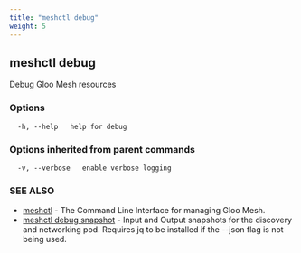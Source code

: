 ```yaml
---
title: "meshctl debug"
weight: 5
---
```

## meshctl debug

Debug Gloo Mesh resources

### Options

```
  -h, --help   help for debug
```

### Options inherited from parent commands

```
  -v, --verbose   enable verbose logging
```

### SEE ALSO

* [meshctl](../meshctl)	 - The Command Line Interface for managing Gloo Mesh.
* [meshctl debug snapshot](../meshctl_debug_snapshot)	 - Input and Output snapshots for the discovery and networking pod. Requires jq to be installed if the --json flag is not being used.

